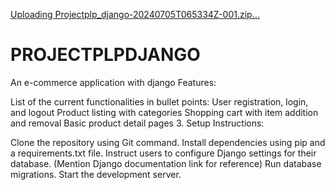 [Uploading Projectplp_django-20240705T065334Z-001.zip…]()
# PROJECTPLPDJANGO
An e-commerce application with django
Features:

List of the current functionalities in bullet points:
User registration, login, and logout
Product listing with categories
Shopping cart with item addition and removal
Basic product detail pages
3. Setup Instructions:

Clone the repository using Git command.
Install dependencies using pip and a requirements.txt file.
Instruct users to configure Django settings for their database. (Mention Django documentation link for reference)
Run database migrations.
Start the development server.
